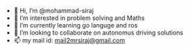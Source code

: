 - 👋 Hi, I’m @mohammad-siraj
- 👀 I’m interested in problem solving and Maths
- 🌱 I’m currently learning go languge and ros
- 💞️ I’m looking to collaborate on autonomus driving solutions
- 📫 my mail id: mail2mrsiraj@gmail.com

<!---
mohammad-siraj/mohammad-siraj is a ✨ special ✨ repository because its `README.md` (this file) appears on your GitHub profile.
You can click the Preview link to take a look at your changes.
--->
